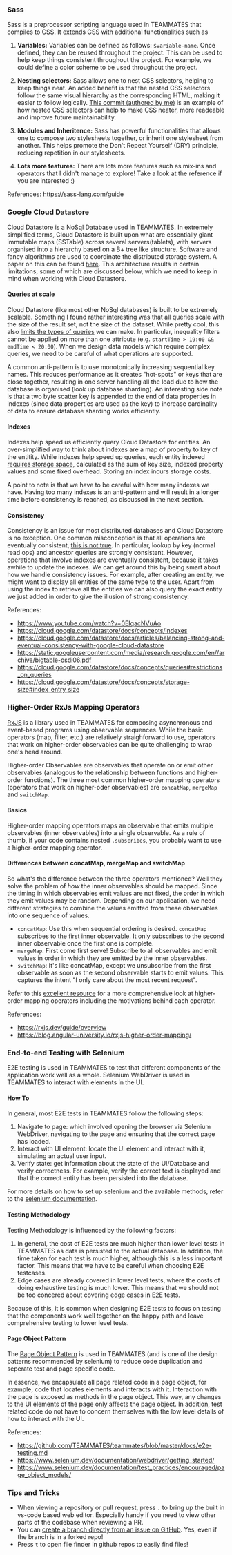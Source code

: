 ### Sass

Sass is a preprocessor scripting language used in TEAMMATES that compiles to CSS. It extends CSS with additional functionalities such as

1. **Variables:** Variables can be defined as follows: `$variable-name`. Once defined, they can be reused throughout the project. This can be used to help keep things consistent throughout the project. For example, we could define a color scheme to be used throughout the project.

1. **Nesting selectors:** Sass allows one to nest CSS selectors, helping to keep things neat. An added benefit is that the nested CSS selectors follow the same visual hierarchy as the corresponding HTML, making it easier to follow logically. [This commit (authored by me)](https://github.com/TEAMMATES/teammates/pull/11545/commits/84880f5fd01920438f38a15daa10a820d983044c) is an example of how nested CSS selectors can help to make CSS neater, more readeable and improve future maintainability.

1. **Modules and Inheritence:** Sass has powerful functionalities that allows one to compose two stylesheets together, or inherit one stylesheet from another. This helps promote the Don't Repeat Yourself (DRY) principle, reducing repetition in our stylesheets.


1. **Lots more features:** There are lots more features such as mix-ins and operators that I didn't manage to explore! Take a look at the reference if you are interested :)

References: https://sass-lang.com/guide

### Google Cloud Datastore

Cloud Datastore is a NoSql Database used in TEAMMATES. In extremely simplified terms, Cloud Datastore is built upon what are essentially giant immutable maps (SSTable) across several servers(tablets), with servers organised into a hierarchy based on a B+ tree like structure. Software and fancy algorithms are used to coordinate the distributed storage system. A paper on this can be found [here](https://static.googleusercontent.com/media/research.google.com/en//archive/bigtable-osdi06.pdf). This architecture results in certain limitations, some of which are discussed below, which we need to keep in mind when working with Cloud Datastore.

#### Queries at scale

Cloud Datastore (like most other NoSql databases) is built to be extremely scalable. Something I found rather interesting was that all queries scale with the size of the result set, not the size of the dataset. While pretty cool, this also [limits the types of queries](https://cloud.google.com/datastore/docs/concepts/queries#restrictions_on_queries) we can make. In particular, inequality filters cannot be applied on more than one attribute (e.g. `startTime > 19:00 && endTime < 20:00`). When we design data models which require complex queries, we need to be careful of what operations are supported.

A common anti-pattern is to use monotonically increasing sequential key names. This reduces performance as it creates "hot-spots" or keys that are close together, resulting in one server handling all the load due to how the database is organised (look up database sharding). An interesting side note is that a two byte scatter key is appended to the end of data properties in indexes (since data properties are used as the key) to increase cardinality of data to ensure database sharding works efficiently.

#### Indexes

Indexes help speed us efficiently query Cloud Datastore for entities. An over-simplified way to think about indexes are a map of property to key of the entitity. While indexes help speed up queries, each entity indexed [requires storage space](https://cloud.google.com/datastore/docs/concepts/storage-size#index_entry_size), calculated as the sum of key size, indexed property values and some fixed overhead. Storing an index incurs storage costs. 

A point to note is that we have to be careful with how many indexes we have. Having too many indexes is an anti-pattern and will result in a longer time before consistency is reached, as discussed in the next section.

#### Consistency

Consistency is an issue for most distributed databases and Cloud Datastore is no exception. One common misconception is that all operations are eventually consistent, [this is not true](https://cloud.google.com/datastore/docs/articles/balancing-strong-and-eventual-consistency-with-google-cloud-datastore). In particular, lookup by key (normal read ops) and ancestor queries are strongly consistent. However, operations that involve indexes are eventually consistent, because it takes awhile to update the indexes. We can get around this by being smart about how we handle consistency issues. For example, after creating an entity, we might want to display all entities of the same type to the user. Apart from using the index to retrieve all the entities we can also query the exact entity we just added in order to give the illusion of strong consistency.

References: 
* https://www.youtube.com/watch?v=0EIqacNVuAo
* https://cloud.google.com/datastore/docs/concepts/indexes
* https://cloud.google.com/datastore/docs/articles/balancing-strong-and-eventual-consistency-with-google-cloud-datastore
* https://static.googleusercontent.com/media/research.google.com/en//archive/bigtable-osdi06.pdf
* https://cloud.google.com/datastore/docs/concepts/queries#restrictions_on_queries
* https://cloud.google.com/datastore/docs/concepts/storage-size#index_entry_size

### Higher-Order RxJs Mapping Operators

[RxJS](https://rxjs.dev/guide/overview) is a library used in TEAMMATES for composing asynchronous and event-based programs using observable sequences. While the basic operators (map, filter, etc.) are relatively straighforward to use, operators that work on higher-order observables can be quite challenging to wrap one's head around.

Higher-order Observables are observables that operate on or emit other observables (analogous to the relationship between functions and higher-order functions). The three most common higher-order mapping operators (operators that work on higher-oder observables) are `concatMap`, `mergeMap` and `switchMap`.

#### Basics

Higher-order mapping operators maps an observable that emits multiple observables (inner observables) into a single observable. As a rule of thumb, if your code contains nested `.subscribes`, you probably want to use a higher-order mapping operator.

#### Differences between concatMap, mergeMap and switchMap

So what's the difference between the three operators mentioned? Well they solve the problem of _how_ the inner observables should be mapped. Since the timing in which observables emit values are not fixed, the order in which they emit values may be random. Depending on our application, we need different strategies to combine the values emitted from these observables into one sequence of values.

* `concatMap`: Use this when sequential ordering is desired. `concatMap` subscribes to the first inner observable. It only subscribes to the second inner observable once the first one is complete.
* `mergeMap`: First come first serve! Subscribe to all observables and emit values in order in which they are emitted by the inner observables.
* `switchMap`: It's like concatMap, except we unsubscribe from the first observable as soon as the second observable starts to emit values. This captures the intent "I only care about the most recent request". 

Refer to this [excellent resource](https://blog.angular-university.io/rxjs-higher-order-mapping/) for a more comprehensive look at higher-order mapping operators including the motivations behind each operator.

References:
* https://rxjs.dev/guide/overview
* https://blog.angular-university.io/rxjs-higher-order-mapping/

### End-to-end Testing with Selenium

E2E testing is used in TEAMMATES to test that different components of the application work well as a whole. Selenium WebDriver is used in TEAMMATES to interact with elements in the UI.

#### How To

In general, most E2E tests in TEAMMATES follow the following steps:
1. Navigate to page: which involved opening the browser via Selenium WebDriver, navigating to the page and ensuring that the correct page has loaded.
1. Interact with UI element: locate the UI element and interact with it, simulating an actual user input. 
1. Verify state: get information about the state of the UI/Database and verify correctness. For example, verify the correct text is displayed and that the correct entity has been persisted into the database.

For more details on how to set up selenium and the available methods, refer to the [selenium documentation](https://www.selenium.dev/documentation/webdriver/getting_started/).

#### Testing Methodology

Testing Methodology is influenced by the following factors:
1. In general, the cost of E2E tests are much higher than lower level tests in TEAMMATES as data is persisted to the actual database. In addition, the time taken for each test is much higher, although this is a less important factor. This means that we have to be careful when choosing E2E testcases.
1. Edge cases are already covered in lower level tests, where the costs of doing exhaustive testing is much lower. This means that we should not be too concered about covering edge cases in E2E tests.

Because of this, it is common when designing E2E tests to focus on testing that the components work well together on the happy path and leave comprehensive testing to lower level tests.

#### Page Object Pattern

The [Page Object Pattern](https://www.selenium.dev/documentation/test_practices/encouraged/page_object_models/) is used in TEAMMATES (and is one of the design patterns recommended by selenium) to reduce code duplication and seperate test and page specific code.

In essence, we encapsulate all page related code in a page object, for example, code that locates elements and interacts with it. Interaction with the page is exposed as methods in the page object. This way, any changes to the UI elements of the page only affects the page object. In addition, test related code do not have to concern themselves with the low level details of how to interact with the UI.

References:
* https://github.com/TEAMMATES/teammates/blob/master/docs/e2e-testing.md
* https://www.selenium.dev/documentation/webdriver/getting_started/
* https://www.selenium.dev/documentation/test_practices/encouraged/page_object_models/

### Tips and Tricks

* When viewing a repository or pull request, press `.` to bring up the built in vs-code based web editor. Especially handy if you need to view other parts of the codebase when reviewing a PR.
* You can [create a branch directly from an issue on GitHub](https://github.blog/2022-03-21-start-working-on-github-issues-faster/). Yes, even if the branch is in a forked repo!
* Press `t` to open file finder in github repos to easily find files!
